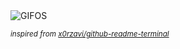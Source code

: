 <div align="justify">
<picture>
    <source media="(prefers-color-scheme: dark)" srcset="https://i.ibb.co/kXyhzr6/output-gif.gif">
    <source media="(prefers-color-scheme: light)" srcset="https://i.ibb.co/kXyhzr6/output-gif.gif">
    <img alt="GIFOS" src="https://i.ibb.co/kXyhzr6/output-gif.gif">
</picture>

<sub><i>inspired from [x0rzavi/github-readme-terminal](https://github.com/x0rzavi/github-readme-terminal)</i></sub>

</div>

<!-- Image deletion URL: https://ibb.co/yqR8KMB/b7be135ce7fd8e0790c3cd5cd0d3d8ba -->